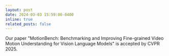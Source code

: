 ```yaml
---
layout: post
date: 2024-03-03 15:59:00-0400
inline: true
related_posts: false
---
```


Our paper "MotionBench: Benchmarking and Improving Fine-grained Video Motion Understanding for Vision Language Models" is accepted by CVPR 2025.

